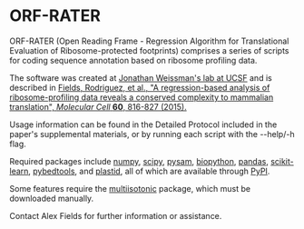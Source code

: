 # ORF-RATER
ORF-RATER (Open Reading Frame - Regression Algorithm for Translational Evaluation of Ribosome-protected footprints) comprises a series of scripts for coding sequence annotation based on ribosome profiling data.

The software was created at [Jonathan Weissman's lab at UCSF](http://weissmanlab.ucsf.edu/) and is described in [Fields, Rodriguez, et al., "A regression-based analysis of ribosome-profiling data reveals a conserved complexity to mammalian translation", *Molecular Cell* **60**, 816-827 (2015).](http://dx.doi.org/10.1016/j.molcel.2015.11.013)

Usage information can be found in the Detailed Protocol included in the paper's supplemental materials, or by running each script with the --help/-h flag.

Required packages include [numpy](http://www.numpy.org), [scipy](http://www.scipy.org), [pysam](https://github.com/pysam-developers/pysam), [biopython](http://www.biopython.org), [pandas](http://pandas.pydata.org/), [scikit-learn](http://scikit-learn.org/), [pybedtools](https://pythonhosted.org/pybedtools/), and [plastid](https://pypi.python.org/pypi/plastid), all of which are available through [PyPI](https://pypi.python.org/pypi). 

Some features require the [multiisotonic](https://github.com/alexfields/multiisotonic) package, which must be downloaded manually.

Contact Alex Fields for further information or assistance.
